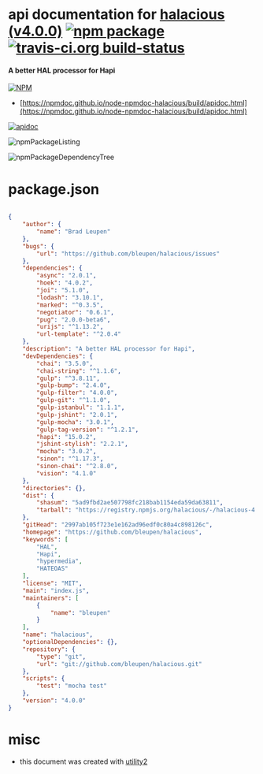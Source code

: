 # api documentation for  [halacious (v4.0.0)](https://github.com/bleupen/halacious)  [![npm package](https://img.shields.io/npm/v/npmdoc-halacious.svg?style=flat-square)](https://www.npmjs.org/package/npmdoc-halacious) [![travis-ci.org build-status](https://api.travis-ci.org/npmdoc/node-npmdoc-halacious.svg)](https://travis-ci.org/npmdoc/node-npmdoc-halacious)
#### A better HAL processor for Hapi

[![NPM](https://nodei.co/npm/halacious.png?downloads=true&downloadRank=true&stars=true)](https://www.npmjs.com/package/halacious)

- [https://npmdoc.github.io/node-npmdoc-halacious/build/apidoc.html](https://npmdoc.github.io/node-npmdoc-halacious/build/apidoc.html)

[![apidoc](https://npmdoc.github.io/node-npmdoc-halacious/build/screenCapture.buildCi.browser.%252Ftmp%252Fbuild%252Fapidoc.html.png)](https://npmdoc.github.io/node-npmdoc-halacious/build/apidoc.html)

![npmPackageListing](https://npmdoc.github.io/node-npmdoc-halacious/build/screenCapture.npmPackageListing.svg)

![npmPackageDependencyTree](https://npmdoc.github.io/node-npmdoc-halacious/build/screenCapture.npmPackageDependencyTree.svg)



# package.json

```json

{
    "author": {
        "name": "Brad Leupen"
    },
    "bugs": {
        "url": "https://github.com/bleupen/halacious/issues"
    },
    "dependencies": {
        "async": "2.0.1",
        "hoek": "4.0.2",
        "joi": "5.1.0",
        "lodash": "3.10.1",
        "marked": "^0.3.5",
        "negotiator": "0.6.1",
        "pug": "2.0.0-beta6",
        "urijs": "^1.13.2",
        "url-template": "^2.0.4"
    },
    "description": "A better HAL processor for Hapi",
    "devDependencies": {
        "chai": "3.5.0",
        "chai-string": "^1.1.6",
        "gulp": "^3.8.11",
        "gulp-bump": "2.4.0",
        "gulp-filter": "4.0.0",
        "gulp-git": "^1.1.0",
        "gulp-istanbul": "1.1.1",
        "gulp-jshint": "2.0.1",
        "gulp-mocha": "3.0.1",
        "gulp-tag-version": "^1.2.1",
        "hapi": "15.0.2",
        "jshint-stylish": "2.2.1",
        "mocha": "3.0.2",
        "sinon": "^1.17.3",
        "sinon-chai": "^2.8.0",
        "vision": "4.1.0"
    },
    "directories": {},
    "dist": {
        "shasum": "5ad9fbd2ae507798fc218bab1154eda59da63811",
        "tarball": "https://registry.npmjs.org/halacious/-/halacious-4.0.0.tgz"
    },
    "gitHead": "2997ab105f723e1e162ad96edf0c80a4c898126c",
    "homepage": "https://github.com/bleupen/halacious",
    "keywords": [
        "HAL",
        "Hapi",
        "hypermedia",
        "HATEOAS"
    ],
    "license": "MIT",
    "main": "index.js",
    "maintainers": [
        {
            "name": "bleupen"
        }
    ],
    "name": "halacious",
    "optionalDependencies": {},
    "repository": {
        "type": "git",
        "url": "git://github.com/bleupen/halacious.git"
    },
    "scripts": {
        "test": "mocha test"
    },
    "version": "4.0.0"
}
```



# misc
- this document was created with [utility2](https://github.com/kaizhu256/node-utility2)
